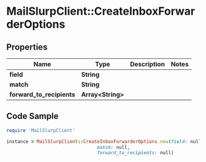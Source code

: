 # MailSlurpClient::CreateInboxForwarderOptions

## Properties

Name | Type | Description | Notes
------------ | ------------- | ------------- | -------------
**field** | **String** |  | 
**match** | **String** |  | 
**forward_to_recipients** | **Array&lt;String&gt;** |  | 

## Code Sample

```ruby
require 'MailSlurpClient'

instance = MailSlurpClient::CreateInboxForwarderOptions.new(field: null,
                                 match: null,
                                 forward_to_recipients: null)
```


